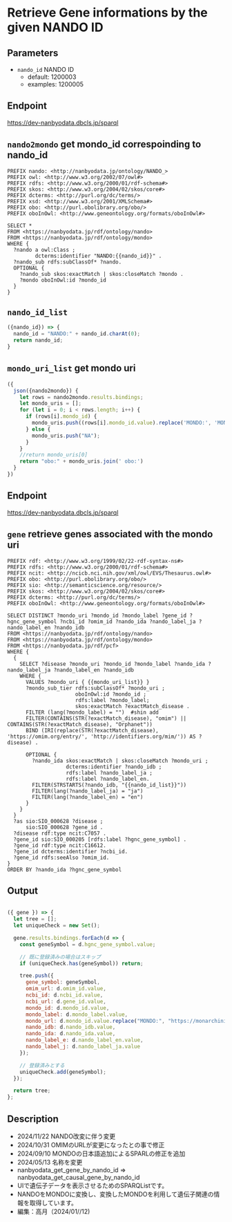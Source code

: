 # Retrieve Gene informations by the given NANDO ID
## Parameters
* `nando_id` NANDO ID
  * default: 1200003
  * examples: 1200005
  
## Endpoint
https://dev-nanbyodata.dbcls.jp/sparql

## `nando2mondo` get mondo_id correspoinding to nando_id
```sparql
PREFIX nando: <http://nanbyodata.jp/ontology/NANDO_>
PREFIX owl: <http://www.w3.org/2002/07/owl#>
PREFIX rdfs: <http://www.w3.org/2000/01/rdf-schema#>
PREFIX skos: <http://www.w3.org/2004/02/skos/core#>
PREFIX dcterms: <http://purl.org/dc/terms/>
PREFIX xsd: <http://www.w3.org/2001/XMLSchema#>
PREFIX obo: <http://purl.obolibrary.org/obo/>
PREFIX oboInOwl: <http://www.geneontology.org/formats/oboInOwl#>

SELECT *
FROM <https://nanbyodata.jp/rdf/ontology/nando>
FROM <https://nanbyodata.jp/rdf/ontology/mondo>
WHERE {
  ?nando a owl:Class ;
         dcterms:identifier "NANDO:{{nando_id}}" .
  ?nando_sub rdfs:subClassOf* ?nando.
  OPTIONAL {
    ?nando_sub skos:exactMatch | skos:closeMatch ?mondo .
    ?mondo oboInOwl:id ?mondo_id
  }
}
```
## `nando_id_list`
```javascript
({nando_id}) => {
  nando_id = "NANDO:" + nando_id.charAt(0);
  return nando_id;
}
```
## `mondo_uri_list` get mondo uri
```javascript
({
  json({nando2mondo}) {
    let rows = nando2mondo.results.bindings;
    let mondo_uris = [];
    for (let i = 0; i < rows.length; i++) {
      if (rows[i].mondo_id) {
        mondo_uris.push((rows[i].mondo_id.value).replace('MONDO:', 'MONDO_'));
      } else {
        mondo_uris.push("NA");
      }
    }
    //return mondo_uris[0]
    return "obo:" + mondo_uris.join(' obo:')
  }
})
```
## Endpoint
https://dev-nanbyodata.dbcls.jp/sparql
## `gene` retrieve genes associated with the mondo uri
```sparql
PREFIX rdf: <http://www.w3.org/1999/02/22-rdf-syntax-ns#>
PREFIX rdfs: <http://www.w3.org/2000/01/rdf-schema#>
PREFIX ncit: <http://ncicb.nci.nih.gov/xml/owl/EVS/Thesaurus.owl#>
PREFIX obo: <http://purl.obolibrary.org/obo/>
PREFIX sio: <http://semanticscience.org/resource/>
PREFIX skos: <http://www.w3.org/2004/02/skos/core#>
PREFIX dcterms: <http://purl.org/dc/terms/>
PREFIX oboInOwl: <http://www.geneontology.org/formats/oboInOwl#>

SELECT DISTINCT ?mondo_uri ?mondo_id ?mondo_label ?gene_id ?hgnc_gene_symbol ?ncbi_id ?omim_id ?nando_ida ?nando_label_ja ?nando_label_en ?nando_idb
FROM <https://nanbyodata.jp/rdf/ontology/nando>
FROM <https://nanbyodata.jp/rdf/ontology/mondo>
FROM <https://nanbyodata.jp/rdf/pcf>
WHERE {
  {
    SELECT ?disease ?mondo_uri ?mondo_id ?mondo_label ?nando_ida ?nando_label_ja ?nando_label_en ?nando_idb
    WHERE {
      VALUES ?mondo_uri { {{mondo_uri_list}} }
      ?mondo_sub_tier rdfs:subClassOf* ?mondo_uri ;
                      oboInOwl:id ?mondo_id ;
                      rdfs:label ?mondo_label;
                      skos:exactMatch ?exactMatch_disease .
      FILTER (lang(?mondo_label) = "")  #shin add
      FILTER(CONTAINS(STR(?exactMatch_disease), "omim") || CONTAINS(STR(?exactMatch_disease), "Orphanet"))
      BIND (IRI(replace(STR(?exactMatch_disease), 'https://omim.org/entry/', 'http://identifiers.org/mim/')) AS ?disease) .

      OPTIONAL {
        ?nando_ida skos:exactMatch | skos:closeMatch ?mondo_uri ;
                   dcterms:identifier ?nando_idb ;
                   rdfs:label ?nando_label_ja ;
                   rdfs:label ?nando_label_en.
        FILTER(STRSTARTS(?nando_idb, "{{nando_id_list}}"))
        FILTER(lang(?nando_label_ja) = "ja")
        FILTER(lang(?nando_label_en) = "en")
      }
    }
  }
  ?as sio:SIO_000628 ?disease ;
      sio:SIO_000628 ?gene_id .
  ?disease rdf:type ncit:C7057 .
  ?gene_id sio:SIO_000205 [rdfs:label ?hgnc_gene_symbol] .
  ?gene_id rdf:type ncit:C16612.
  ?gene_id dcterms:identifier ?ncbi_id.
  ?gene_id rdfs:seeAlso ?omim_id.
}
ORDER BY ?nando_ida ?hgnc_gene_symbol

```
## Output

```javascript

({ gene }) => {
  let tree = [];
  let uniqueCheck = new Set();

  gene.results.bindings.forEach(d => {
    const geneSymbol = d.hgnc_gene_symbol.value;

    // 既に登録済みの場合はスキップ
    if (uniqueCheck.has(geneSymbol)) return;

    tree.push({
      gene_symbol: geneSymbol,
      omim_url: d.omim_id.value,
      ncbi_id: d.ncbi_id.value,
      ncbi_url: d.gene_id.value,
      mondo_id: d.mondo_id.value,
      mondo_label: d.mondo_label.value,
      mondo_url: d.mondo_id.value.replace("MONDO:", "https://monarchinitiative.org/MONDO:"),
      nando_idb: d.nando_idb.value,
      nando_ida: d.nando_ida.value,
      nando_label_e: d.nando_label_en.value,
      nando_label_j: d.nando_label_ja.value
    });

    // 登録済みとする
    uniqueCheck.add(geneSymbol);
  });

  return tree;
};


```
## Description
- 2024/11/22 NANDO改変に伴う変更
- 2024/10/31 OMIMのURLが変更になったとの事で修正
- 2024/09/10 MONDOの日本語追加によるSPARLの修正を追加
- 2024/05/13 名称を変更
- nanbyodata_get_gene_by_nando_id =>  nanbyodata_get_causal_gene_by_nando_id
- UIで遺伝子データを表示させるためのSPARQListです。
- NANDOをMONDOに変換し、変換したMONDOを利用して遺伝子関連の情報を取得しています。
- 編集：高月（2024/01//12)


